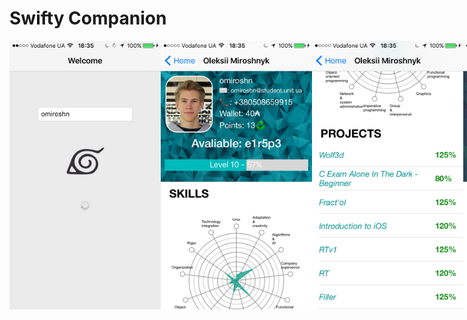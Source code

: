 # Swifty Companion

<div style="display: flex; justify-content: space-around;">
  <img src="https://github.com/omiroshn/Swifty/blob/master/Screenshots/1.png" width="48%" />
  <img src="https://github.com/omiroshn/Swifty/blob/master/Screenshots/2.png" width="48%" />
  <img src="https://github.com/omiroshn/Swifty/blob/master/Screenshots/3.png" width="48%" />
  <img src="https://github.com/omiroshn/Swifty/blob/master/Screenshots/4.png" width="48%" />
  <img src="https://github.com/omiroshn/Swifty/blob/master/Screenshots/5.png" width="48%" />
</div>

